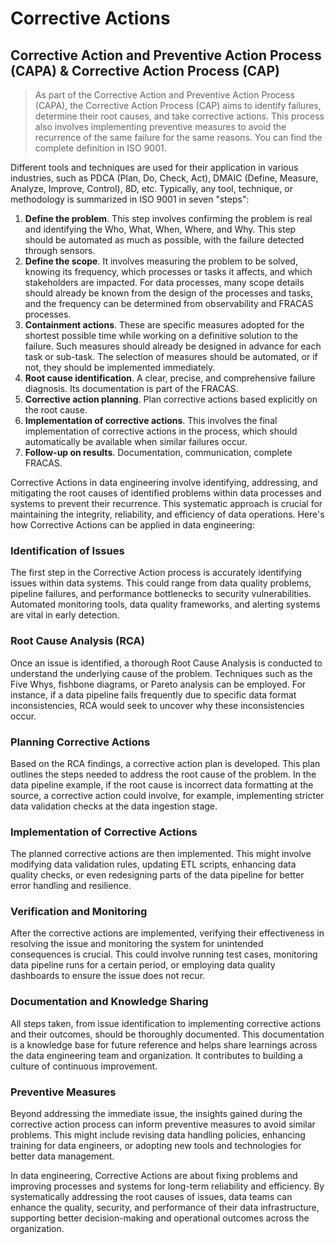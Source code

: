 # Corrective Actions
## Corrective Action and Preventive Action Process (CAPA) & Corrective Action Process (CAP)
> As part of the Corrective Action and Preventive Action Process (CAPA), the Corrective Action Process (CAP) aims to identify failures, determine their root causes, and take corrective actions. This process also involves implementing preventive measures to avoid the recurrence of the same failure for the same reasons. You can find the complete definition in ISO 9001.

Different tools and techniques are used for their application in various industries, such as PDCA (Plan, Do, Check, Act), DMAIC (Define, Measure, Analyze, Improve, Control), 8D, etc. Typically, any tool, technique, or methodology is summarized in ISO 9001 in seven "steps":

1. **Define the problem**. This step involves confirming the problem is real and identifying the Who, What, When, Where, and Why. This step should be automated as much as possible, with the failure detected through sensors.
2. **Define the scope**. It involves measuring the problem to be solved, knowing its frequency, which processes or tasks it affects, and which stakeholders are impacted. For data processes, many scope details should already be known from the design of the processes and tasks, and the frequency can be determined from observability and FRACAS processes.
3. **Containment actions**. These are specific measures adopted for the shortest possible time while working on a definitive solution to the failure. Such measures should already be designed in advance for each task or sub-task. The selection of measures should be automated, or if not, they should be implemented immediately.
4. **Root cause identification**. A clear, precise, and comprehensive failure diagnosis. Its documentation is part of the FRACAS.
5. **Corrective action planning**. Plan corrective actions based explicitly on the root cause.
6. **Implementation of corrective actions**. This involves the final implementation of corrective actions in the process, which should automatically be available when similar failures occur.
7. **Follow-up on results**. Documentation, communication, complete FRACAS.

Corrective Actions in data engineering involve identifying, addressing, and mitigating the root causes of identified problems within data processes and systems to prevent their recurrence. This systematic approach is crucial for maintaining the integrity, reliability, and efficiency of data operations. Here's how Corrective Actions can be applied in data engineering:

### Identification of Issues
The first step in the Corrective Action process is accurately identifying issues within data systems. This could range from data quality problems, pipeline failures, and performance bottlenecks to security vulnerabilities. Automated monitoring tools, data quality frameworks, and alerting systems are vital in early detection.

### Root Cause Analysis (RCA)
Once an issue is identified, a thorough Root Cause Analysis is conducted to understand the underlying cause of the problem. Techniques such as the Five Whys, fishbone diagrams, or Pareto analysis can be employed. For instance, if a data pipeline fails frequently due to specific data format inconsistencies, RCA would seek to uncover why these inconsistencies occur.

### Planning Corrective Actions
Based on the RCA findings, a corrective action plan is developed. This plan outlines the steps needed to address the root cause of the problem. In the data pipeline example, if the root cause is incorrect data formatting at the source, a corrective action could involve, for example, implementing stricter data validation checks at the data ingestion stage.

### Implementation of Corrective Actions
The planned corrective actions are then implemented. This might involve modifying data validation rules, updating ETL scripts, enhancing data quality checks, or even redesigning parts of the data pipeline for better error handling and resilience.

### Verification and Monitoring
After the corrective actions are implemented, verifying their effectiveness in resolving the issue and monitoring the system for unintended consequences is crucial. This could involve running test cases, monitoring data pipeline runs for a certain period, or employing data quality dashboards to ensure the issue does not recur.

### Documentation and Knowledge Sharing
All steps taken, from issue identification to implementing corrective actions and their outcomes, should be thoroughly documented. This documentation is a knowledge base for future reference and helps share learnings across the data engineering team and organization. It contributes to building a culture of continuous improvement.

### Preventive Measures
Beyond addressing the immediate issue, the insights gained during the corrective action process can inform preventive measures to avoid similar problems. This might include revising data handling policies, enhancing training for data engineers, or adopting new tools and technologies for better data management.

In data engineering, Corrective Actions are about fixing problems and improving processes and systems for long-term reliability and efficiency. By systematically addressing the root causes of issues, data teams can enhance the quality, security, and performance of their data infrastructure, supporting better decision-making and operational outcomes across the organization.

